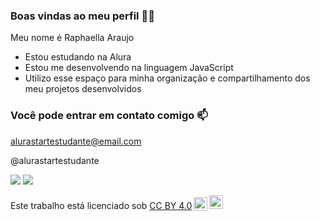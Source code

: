 ### Boas vindas ao meu perfil 💙💙

Meu nome é   Raphaella Araujo

- Estou estudando na Alura
- Estou me desenvolvendo na linguagem JavaScript
- Utilizo esse espaço para minha organização e compartilhamento dos meu projetos desenvolvidos

### Você pode entrar em contato comigo 📫


alurastartestudante@email.com

@alurastartestudante

![](https://media.tenor.com/zqWg3rM-WCgAAAAj/shrek-mike-wazowski.gif) 
![](https://media1.tenor.com/m/oXE-MilclX8AAAAd/sherek-brasil.gif)
<p xmlns:cc="http://creativecommons.org/ns#" >Este trabalho está licenciado sob <a href="https://creativecommons.org/licenses/by/4.0/?ref=chooser-v1" target="_blank" rel="license noopener noreferrer" style="display:inline-block;">CC BY 4.0<img style="height:22px!important;margin-left:3px;vertical-align:text-bottom ;" src="https://mirrors.creativecommons.org/presskit/icons/cc.svg?ref=chooser-v1" alt=""><img style="height:22px!important;margin-left:3px;vertical -align: texto inferior;" src="https://mirrors.creativecommons.org/presskit/icons/by.svg?ref=chooser-v1" alt=""></a></p>
